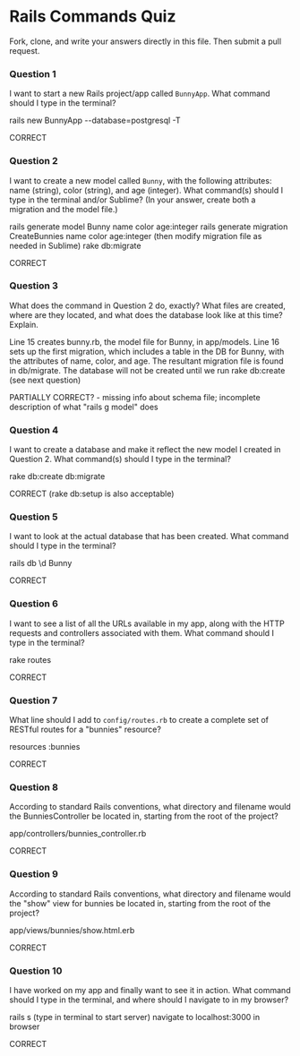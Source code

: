 # Rails Commands Quiz

Fork, clone, and write your answers directly in this file. Then submit a pull request.

### Question 1

I want to start a new Rails project/app called `BunnyApp`. What command should I type in the terminal?

rails new BunnyApp --database=postgresql -T

CORRECT

### Question 2

I want to create a new model called `Bunny`, with the following attributes: name (string), color (string), and age (integer). What command(s) should I type in the terminal and/or Sublime? (In your answer, create both a migration and the model file.)

rails generate model Bunny name color age:integer
rails generate migration CreateBunnies name color age:integer
(then modify migration file as needed in Sublime)
rake db:migrate

CORRECT

### Question 3

What does the command in Question 2 do, exactly? What files are created, where are they located, and what does the database look like at this time? Explain.

Line 15 creates bunny.rb, the model file for Bunny, in app/models. Line 16 sets up the first migration, which includes a table in the DB for Bunny, with the attributes of name, color, and age. The resultant migration file is found in db/migrate. The database will not be created until we run rake db:create (see next question)

PARTIALLY CORRECT? - missing info about schema file; incomplete description of what "rails g model" does

### Question 4

I want to create a database and make it reflect the new model I created in Question 2. What command(s) should I type in the terminal?

rake db:create db:migrate

CORRECT (rake db:setup is also acceptable)

### Question 5

I want to look at the actual database that has been created. What command should I type in the terminal?

rails db
\d Bunny

CORRECT

### Question 6

I want to see a list of all the URLs available in my app, along with the HTTP requests and controllers associated with them. What command should I type in the terminal?

rake routes

CORRECT

### Question 7

What line should I add to `config/routes.rb` to create a complete set of RESTful routes for a "bunnies" resource?

resources :bunnies

CORRECT

### Question 8

According to standard Rails conventions, what directory and filename would the BunniesController be located in, starting from the root of the project?

app/controllers/bunnies_controller.rb

CORRECT

### Question 9

According to standard Rails conventions, what directory and filename would the "show" view for bunnies be located in, starting from the root of the project?

app/views/bunnies/show.html.erb

CORRECT

### Question 10

I have worked on my app and finally want to see it in action. What command should I type in the terminal, and where should I navigate to in my browser?

rails s  (type in terminal to start server)
navigate to localhost:3000 in browser

CORRECT
